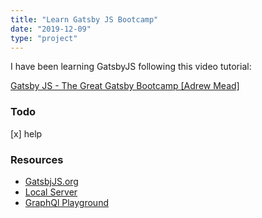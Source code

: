```yaml
---
title: "Learn Gatsby JS Bootcamp"
date: "2019-12-09"
type: "project"
---
```

I have been learning GatsbyJS following this video tutorial:

[Gatsby JS - The Great Gatsby Bootcamp [Adrew Mead]](https://youtu.be/8t0vNu2fCCM?t=9200)

### Todo

[x] help

### Resources
- [GatsbjJS.org](https://www.gatsbyjs.org/)
- [Local Server](http://localhost:8000/)
- [GraphQl Playground](http://localhost:8000/___graphql)